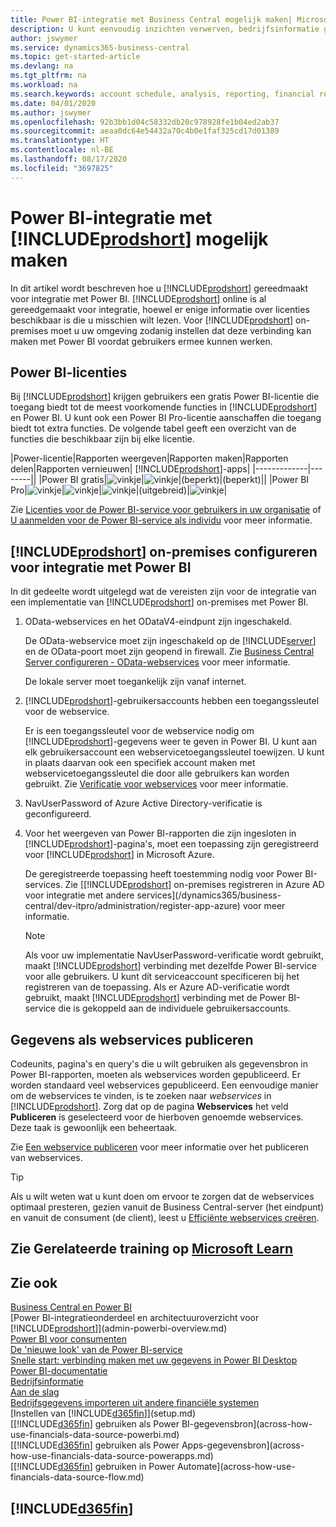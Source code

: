 ```yaml
---
title: Power BI-integratie met Business Central mogelijk maken| Microsoft Docs
description: U kunt eenvoudig inzichten verwerven, bedrijfsinformatie genereren en KPI's vaststellen op basis van uw Business Central-gegevens met de Business Central-apps voor Power BI.
author: jswymer
ms.service: dynamics365-business-central
ms.topic: get-started-article
ms.devlang: na
ms.tgt_pltfrm: na
ms.workload: na
ms.search.keywords: account schedule, analysis, reporting, financial report, business intelligence, KPI
ms.date: 04/01/2020
ms.author: jswymer
ms.openlocfilehash: 92b3bb1d04c58332db20c978928fe1b04ed2ab37
ms.sourcegitcommit: aeaa0dc64e54432a70c4b0e1faf325cd17d01389
ms.translationtype: HT
ms.contentlocale: nl-BE
ms.lasthandoff: 08/17/2020
ms.locfileid: "3697825"
---
```

# <a name="enabling-power-bi-integration-with-prodshort"></a>Power BI-integratie met [!INCLUDE[prodshort](includes/prodshort.md)] mogelijk maken

In dit artikel wordt beschreven hoe u [!INCLUDE[prodshort](includes/prodshort.md)] gereedmaakt voor integratie met Power BI. [!INCLUDE[prodshort](includes/prodshort.md)] online is al gereedgemaakt voor integratie, hoewel er enige informatie over licenties beschikbaar is die u misschien wilt lezen. Voor [!INCLUDE[prodshort](includes/prodshort.md)] on-premises moet u uw omgeving zodanig instellen dat deze verbinding kan maken met Power BI voordat gebruikers ermee kunnen werken.

## <a name="power-bi-licensing"></a><a name="license"></a>Power BI-licenties

Bij [!INCLUDE[prodshort](includes/prodshort.md)] krijgen gebruikers een gratis Power BI-licentie die toegang biedt tot de meest voorkomende functies in [!INCLUDE[prodshort](includes/prodshort.md)] en Power BI. U kunt ook een Power BI Pro-licentie aanschaffen die toegang biedt tot extra functies. De volgende tabel geeft een overzicht van de functies die beschikbaar zijn bij elke licentie.

|Power-licentie|Rapporten weergeven|Rapporten maken|Rapporten delen|Rapporten vernieuwen| [!INCLUDE[prodshort](includes/prodshort.md)]-apps|
|-------------|--------||
|Power BI gratis|![vinkje](media/check.png)|![vinkje](media/check.png)|(beperkt)|(beperkt)||
|Power BI Pro|![vinkje](media/check.png)|![vinkje](media/check.png)|![vinkje](media/check.png)|(uitgebreid)|![vinkje](media/check.png)|

Zie [Licenties voor de Power BI-service voor gebruikers in uw organisatie](/power-bi/admin/service-admin-licensing-organization) of [U aanmelden voor de Power BI-service als individu](/power-bi/fundamentals/service-self-service-signup-for-power-bi) voor meer informatie.

## <a name="set-up-prodshort-on-premises-for-power-bi-integration"></a><a name="setup"></a>[!INCLUDE[prodshort](includes/prodshort.md)] on-premises configureren voor integratie met Power BI

In dit gedeelte wordt uitgelegd wat de vereisten zijn voor de integratie van een implementatie van [!INCLUDE[prodshort](includes/prodshort.md)] on-premises met Power BI.

1. OData-webservices en het ODataV4-eindpunt zijn ingeschakeld.

    De OData-webservice moet zijn ingeschakeld op de [!INCLUDE[server](includes/server.md)] en de OData-poort moet zijn geopend in firewall. Zie [Business Central Server configureren - OData-webservices](/dynamics365/business-central/dev-itpro/administration/configure-server-instance#ODataServices) voor meer informatie.
    
    De lokale server moet toegankelijk zijn vanaf internet.

2. [!INCLUDE[prodshort](includes/prodshort.md)]-gebruikersaccounts hebben een toegangssleutel voor de webservice.

    Er is een toegangssleutel voor de webservice nodig om [!INCLUDE[prodshort](includes/prodshort.md)]-gegevens weer te geven in Power BI. U kunt aan elk gebruikersaccount een webservicetoegangssleutel toewijzen. U kunt in plaats daarvan ook een specifiek account maken met webservicetoegangssleutel die door alle gebruikers kan worden gebruikt. Zie [Verificatie voor webservices](/dynamics365/business-central/dev-itpro/webservices/web-services-authentication#generate-a-web-service-access-key) voor meer informatie.

3. NavUserPassword of Azure Active Directory-verificatie is geconfigureerd.

4. Voor het weergeven van Power BI-rapporten die zijn ingesloten in [!INCLUDE[prodshort](includes/prodshort.md)]-pagina's, moet een toepassing zijn geregistreerd voor [!INCLUDE[prodshort](includes/prodshort.md)] in Microsoft Azure.

    De geregistreerde toepassing heeft toestemming nodig voor Power BI-services. Zie [[!INCLUDE[prodshort](includes/prodshort.md)] on-premises registreren in Azure AD voor integratie met andere services](/dynamics365/business-central/dev-itpro/administration/register-app-azure) voor meer informatie.

    > [!NOTE]
    > Als voor uw implementatie NavUserPassword-verificatie wordt gebruikt, maakt [!INCLUDE[prodshort](includes/prodshort.md)] verbinding met dezelfde Power BI-service voor alle gebruikers. U kunt dit serviceaccount specificeren bij het registreren van de toepassing. Als er Azure AD-verificatie wordt gebruikt, maakt [!INCLUDE[prodshort](includes/prodshort.md)] verbinding met de Power BI-service die is gekoppeld aan de individuele gebruikersaccounts.

    <!-- Windows authentication can also be used but you can't get data from BC in Power BI -->

## <a name="publish-data-as-web-services"></a>Gegevens als webservices publiceren

Codeunits, pagina's en query's die u wilt gebruiken als gegevensbron in Power BI-rapporten, moeten als webservices worden gepubliceerd. Er worden standaard veel webservices gepubliceerd. Een eenvoudige manier om de webservices te vinden, is te zoeken naar *webservices* in [!INCLUDE[prodshort](includes/prodshort.md)]. Zorg dat op de pagina **Webservices** het veld **Publiceren** is geselecteerd voor de hierboven genoemde webservices. Deze taak is gewoonlijk een beheertaak.

Zie [Een webservice publiceren](across-how-publish-web-service.md) voor meer informatie over het publiceren van webservices.

> [!TIP]
> Als u wilt weten wat u kunt doen om ervoor te zorgen dat de webservices optimaal presteren, gezien vanuit de Business Central-server (het eindpunt) en vanuit de consument (de client), leest u [Efficiënte webservices creëren](/dynamics365/business-central/dev-itpro/performance/performance-developer#writing-efficient-web-services).




## <a name="see-related-training-at-microsoft-learn"></a>Zie Gerelateerde training op [Microsoft Learn](/learn/modules/Configure-powerbi-excel-dynamics-365-business-central/index)

## <a name="see-also"></a>Zie ook

[Business Central en Power BI](admin-powerbi.md)  
[Power BI-integratieonderdeel en architectuuroverzicht voor [!INCLUDE[prodshort](includes/prodshort.md)]](admin-powerbi-overview.md)  
[Power BI voor consumenten](/power-bi/consumer/end-user-consumer)  
[De 'nieuwe look' van de Power BI-service](/power-bi/service-new-look)  
[Snelle start: verbinding maken met uw gegevens in Power BI Desktop](/power-bi/desktop-quickstart-connect-to-data)  
[Power BI-documentatie](/power-bi/)  
[Bedrijfsinformatie](bi.md)  
[Aan de slag](product-get-started.md)  
[Bedrijfsgegevens importeren uit andere financiële systemen](across-import-data-configuration-packages.md)  
[Instellen van [!INCLUDE[d365fin](includes/d365fin_md.md)]](setup.md)  
[[!INCLUDE[d365fin](includes/d365fin_md.md)] gebruiken als Power BI-gegevensbron](across-how-use-financials-data-source-powerbi.md)  
[[!INCLUDE[d365fin](includes/d365fin_md.md)] gebruiken als Power Apps-gegevensbron](across-how-use-financials-data-source-powerapps.md)  
[[!INCLUDE[d365fin](includes/d365fin_md.md)] gebruiken in Power Automate](across-how-use-financials-data-source-flow.md)  

## [!INCLUDE[d365fin](includes/free_trial_md.md)]  
